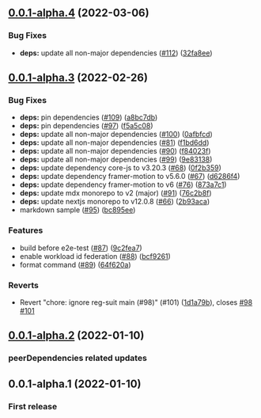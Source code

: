 ## [0.0.1-alpha.4](https://github.com/mdx-lib/mdx-lib/compare/v0.0.1-alpha.3...v0.0.1-alpha.4) (2022-03-06)


### Bug Fixes

* **deps:** update all non-major dependencies ([#112](https://github.com/mdx-lib/mdx-lib/issues/112)) ([32fa8ee](https://github.com/mdx-lib/mdx-lib/commit/32fa8eea80297a6799380b8202460dc832506646))



## [0.0.1-alpha.3](https://github.com/mdx-lib/mdx-lib/compare/v0.0.1-alpha.2...v0.0.1-alpha.3) (2022-02-26)


### Bug Fixes

* **deps:** pin dependencies ([#109](https://github.com/mdx-lib/mdx-lib/issues/109)) ([a8bc7db](https://github.com/mdx-lib/mdx-lib/commit/a8bc7db5dfb8622386d666bc4de48acd059acda2))
* **deps:** pin dependencies ([#97](https://github.com/mdx-lib/mdx-lib/issues/97)) ([f5a5c08](https://github.com/mdx-lib/mdx-lib/commit/f5a5c08b9b1bad97a56b2c350ff428cbba7092ae))
* **deps:** update all non-major dependencies ([#100](https://github.com/mdx-lib/mdx-lib/issues/100)) ([0afbfcd](https://github.com/mdx-lib/mdx-lib/commit/0afbfcdc1a12989e4fa1e292f3d41830d458254c))
* **deps:** update all non-major dependencies ([#81](https://github.com/mdx-lib/mdx-lib/issues/81)) ([f1bd6dd](https://github.com/mdx-lib/mdx-lib/commit/f1bd6dd7fe4e38a308caac6855e69ad205c75a9b))
* **deps:** update all non-major dependencies ([#90](https://github.com/mdx-lib/mdx-lib/issues/90)) ([f84023f](https://github.com/mdx-lib/mdx-lib/commit/f84023f3eb3672de526f4f15fe5089f9c070336c))
* **deps:** update all non-major dependencies ([#99](https://github.com/mdx-lib/mdx-lib/issues/99)) ([9e83138](https://github.com/mdx-lib/mdx-lib/commit/9e83138b91d495af31978394976dda096b843dd6))
* **deps:** update dependency core-js to v3.20.3 ([#68](https://github.com/mdx-lib/mdx-lib/issues/68)) ([0f2b359](https://github.com/mdx-lib/mdx-lib/commit/0f2b3590cb644dc3944301ee7e2d5bfc652d2406))
* **deps:** update dependency framer-motion to v5.6.0 ([#67](https://github.com/mdx-lib/mdx-lib/issues/67)) ([d6286f4](https://github.com/mdx-lib/mdx-lib/commit/d6286f410a4b7c83c20889e0b60835707f483286))
* **deps:** update dependency framer-motion to v6 ([#76](https://github.com/mdx-lib/mdx-lib/issues/76)) ([873a7c1](https://github.com/mdx-lib/mdx-lib/commit/873a7c10c3e2953d6a14f6a2ad19a07d2070c295))
* **deps:** update mdx monorepo to v2 (major) ([#91](https://github.com/mdx-lib/mdx-lib/issues/91)) ([76c2b8f](https://github.com/mdx-lib/mdx-lib/commit/76c2b8f8069f609f344f607427004907d4c0f6c7))
* **deps:** update nextjs monorepo to v12.0.8 ([#66](https://github.com/mdx-lib/mdx-lib/issues/66)) ([2b93aca](https://github.com/mdx-lib/mdx-lib/commit/2b93aca5f9275dd85ab6b2d294afff24faf4506a))
* markdown sample ([#95](https://github.com/mdx-lib/mdx-lib/issues/95)) ([bc895ee](https://github.com/mdx-lib/mdx-lib/commit/bc895ee7f27aea36896919b975ab8304480a0703))


### Features

* build before e2e-test ([#87](https://github.com/mdx-lib/mdx-lib/issues/87)) ([9c2fea7](https://github.com/mdx-lib/mdx-lib/commit/9c2fea72944f6a955f86d9cb7b3d4e31c1e779d5))
* enable  workload id federation ([#88](https://github.com/mdx-lib/mdx-lib/issues/88)) ([bcf9261](https://github.com/mdx-lib/mdx-lib/commit/bcf9261b4d495e8f4f33852473332bb1fac6f655))
* format command ([#89](https://github.com/mdx-lib/mdx-lib/issues/89)) ([64f620a](https://github.com/mdx-lib/mdx-lib/commit/64f620a908a72f3bfae39c7f500129c8d23848c0))


### Reverts

* Revert "chore: ignore reg-suit main (#98)" (#101) ([1d1a79b](https://github.com/mdx-lib/mdx-lib/commit/1d1a79b6318266fee057c3d386e2bf20032c6f8b)), closes [#98](https://github.com/mdx-lib/mdx-lib/issues/98) [#101](https://github.com/mdx-lib/mdx-lib/issues/101)



## [0.0.1-alpha.2](https://github.com/mdx-lib/mdx-lib/compare/v0.0.1-alpha.1...v0.0.1-alpha.2) (2022-01-10)
### peerDependencies related updates

## 0.0.1-alpha.1 (2022-01-10)
### First release

